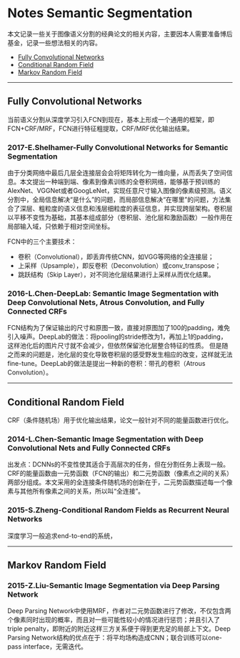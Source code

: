 # Notes Semantic Segmentation

本文记录一些关于图像语义分割的经典论文的相关内容，主要因本人需要准备博后基金，记录一些想法相关的内容。

- [Fully Convolutional Networks](#fully-convolutional-networks)
- [Conditional Random Field](#conditional-random-field)
- [Markov Random Field](#markov-random-field)

----

## Fully Convolutional Networks
当前语义分割从深度学习引入FCN到现在，基本上形成一个通用的框架，即FCN+CRF/MRF，FCN进行特征粗提取，CRF/MRF优化输出结果。


### 2017-E.Shelhamer-Fully Convolutional Networks for Semantic Segmentation
由于分类网络中最后几层全连接层会会将矩阵转化为一维向量，从而丢失了空间信息。本文提出一种端到端、像素到像素训练的全卷积网络，能够基于预训练的AlexNet、VGGNet或者GoogLeNet，实现任意尺寸输入图像的像素级预测。语义分割中，全局信息解决“是什么”的问题，而局部信息解决“在哪里”的问题，方法集合了深层、粗粒度的语义信息和浅层细粒度的表征信息，并实现跨层架构。卷积层以平移不变性为基础，其基本组成部分（卷积层、池化层和激励函数）一般作用在局部输入域，只依赖于相对空间坐标。


FCN中的三个主要技术：
* 卷积（Convolutional），即丢弃传统CNN，如VGG等网络的全连接层；
* 上采样（Upsample），即反卷积（Deconvolution）或conv_transpose；
* 跳跃结构（Skip Layer），对不同池化层结果进行上采样从而优化结果。


### 2016-L.Chen-DeepLab: Semantic Image Segmentation with Deep Convolutional Nets, Atrous Convolution, and Fully Connected CRFs
FCN结构为了保证输出的尺寸和原图一致，直接对原图加了100的padding，难免引入噪声。DeepLab的做法：将pooling的stride修改为1，再加上1的padding，这样池化后的图片尺寸就不会减少，但依然保留池化层整合特征的性质。
但是随之而来的问题是，池化层的变化导致卷积层的感受野发生相应的改变，这样就无法fine-tune。DeepLab的做法是提出一种新的卷积：带孔的卷积（Atrous Convolution）。

----

## Conditional Random Field 
CRF（条件随机场）用于优化输出结果，论文一般针对不同的能量函数进行优化。


### 2014-L.Chen-Semantic Image Segmentation with Deep Convolutional Nets and Fully Connected CRFs
出发点：DCNNs的不变性使其适合于高层次的任务，但在分割任务上表现一般。CRF的能量函数由一元势函数（FCN的输出）和二元势函数（像素点之间的关系）两部分组成。本文采用的全连接条件随机场的创新在于，二元势函数描述每一个像素与其他所有像素之间的关系，所以叫“全连接”。


### 2015-S.Zheng-Conditional Random Fields as Recurrent Neural Networks
深度学习一般追求end-to-end的系统，

----

## Markov Random Field


### 2015-Z.Liu-Semantic Image Segmentation via Deep Parsing Network
Deep Parsing Network中使用MRF，作者对二元势函数进行了修改，不仅包含两个像素同时出现的概率，而且对一些可能性较小的情况进行惩罚；并且引入了triple penalty，即附近的附近这样三方关系便于得到更充足的局部上下文。Deep Parsing Network结构的优点在于：将平均场构造成CNN；联合训练可以one-pass interface，无需迭代。

